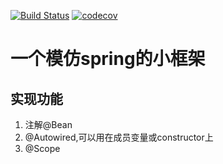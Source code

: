 [![Build Status](https://travis-ci.org/Vant1032/TinySpring.svg?branch=master)](https://travis-ci.org/Vant1032/TinySpring)
[![codecov](https://codecov.io/gh/Vant1032/TinySpring/branch/master/graph/badge.svg)](https://codecov.io/gh/Vant1032/TinySpring)

# 一个模仿spring的小框架

## 实现功能
1. 注解@Bean
2. @Autowired,可以用在成员变量或constructor上
3. @Scope